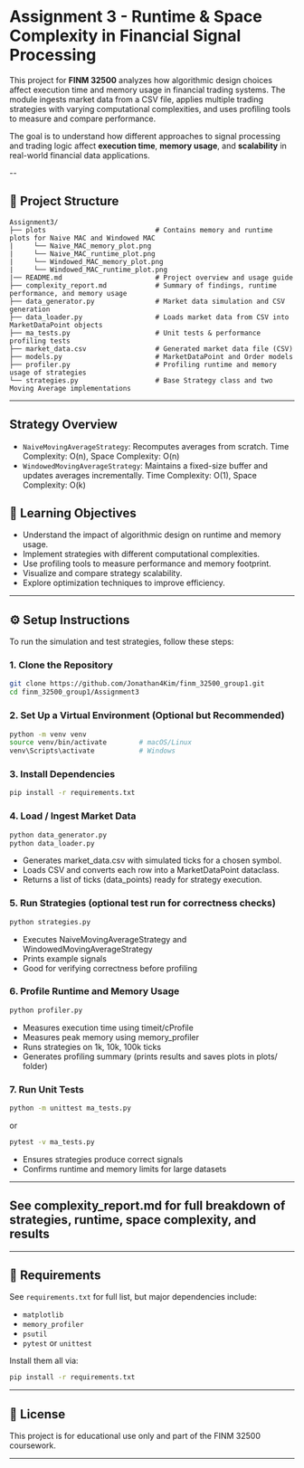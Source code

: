 # Assignment 3 - Runtime & Space Complexity in Financial Signal Processing

This project for **FINM 32500** analyzes how algorithmic design choices affect execution time and memory usage in financial trading systems. The module ingests market data from a CSV file, applies multiple trading strategies with varying computational complexities, and uses profiling tools to measure and compare performance.

The goal is to understand how different approaches to signal processing and trading logic affect **execution time**, **memory usage**, and **scalability** in real-world financial data applications.

--

## 📁 Project Structure

```
Assignment3/
├── plots                           # Contains memory and runtime plots for Naive MAC and Windowed MAC
|     └── Naive_MAC_memory_plot.png
|     └── Naive_MAC_runtime_plot.png
|     └── Windowed_MAC_memory_plot.png
|     └── Windowed_MAC_runtime_plot.png
|── README.md                       # Project overview and usage guide                         
├── complexity_report.md            # Summary of findings, runtime performance, and memory usage 
├── data_generator.py               # Market data simulation and CSV generation
├── data_loader.py                  # Loads market data from CSV into MarketDataPoint objects
├── ma_tests.py                     # Unit tests & performance profiling tests
├── market_data.csv                 # Generated market data file (CSV) 
├── models.py                       # MarketDataPoint and Order models
├── profiler.py                     # Profiling runtime and memory usage of strategies
└── strategies.py                   # Base Strategy class and two Moving Average implementations

```
---
## Strategy Overview

* `NaiveMovingAverageStrategy`: Recomputes averages from scratch. Time Complexity: O(n), Space Complexity: O(n)
* `WindowedMovingAverageStrategy`: Maintains a fixed-size buffer and updates averages incrementally. Time Complexity: O(1), Space Complexity: O(k)

## 🎯 Learning Objectives

* Understand the impact of algorithmic design on runtime and memory usage.
* Implement strategies with different computational complexities.
* Use profiling tools to measure performance and memory footprint.
* Visualize and compare strategy scalability.
* Explore optimization techniques to improve efficiency.
---
## ⚙️ Setup Instructions

To run the simulation and test strategies, follow these steps:

### 1. Clone the Repository

```bash
git clone https://github.com/Jonathan4Kim/finm_32500_group1.git
cd finm_32500_group1/Assignment3
````

### 2. Set Up a Virtual Environment (Optional but Recommended)

```bash
python -m venv venv
source venv/bin/activate        # macOS/Linux
venv\Scripts\activate           # Windows
```

### 3. Install Dependencies

```bash
pip install -r requirements.txt
```
### 4. Load / Ingest Market Data
```bash
python data_generator.py
python data_loader.py
```
* Generates market_data.csv with simulated ticks for a chosen symbol.
* Loads CSV and converts each row into a MarketDataPoint dataclass.
* Returns a list of ticks (data_points) ready for strategy execution.

### 5. Run Strategies (optional test run for correctness checks)
```bash
python strategies.py
```
* Executes NaiveMovingAverageStrategy and WindowedMovingAverageStrategy
* Prints example signals
* Good for verifying correctness before profiling

### 6. Profile Runtime and Memory Usage 
```bash
python profiler.py
```
* Measures execution time using timeit/cProfile
* Measures peak memory using memory_profiler
* Runs strategies on 1k, 10k, 100k ticks
* Generates profiling summary (prints results and saves plots in plots/ folder)

### 7. Run Unit Tests
```bash
python -m unittest ma_tests.py
```
or 
```bash
pytest -v ma_tests.py
```
* Ensures strategies produce correct signals
* Confirms runtime and memory limits for large datasets
---
## See complexity_report.md for full breakdown of strategies, runtime, space complexity, and results

---
## 📌 Requirements

See `requirements.txt` for full list, but major dependencies include:

* `matplotlib`
* `memory_profiler`
* `psutil`
* `pytest` or `unittest`

Install them all via:

```bash
pip install -r requirements.txt
```
---
## 📄 License

This project is for educational use only and part of the FINM 32500 coursework.

---